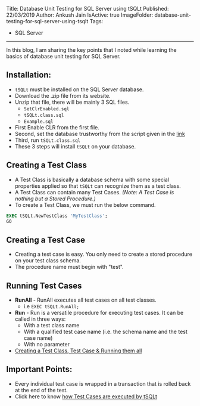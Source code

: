 Title: Database Unit Testing for SQL Server using tSQLt
Published: 22/03/2019
Author: Ankush Jain
IsActive: true
ImageFolder: database-unit-testing-for-sql-server-using-tsqlt
Tags:
  - SQL Server
---
In this blog, I am sharing the key points that I noted while learning the basics of database unit testing for SQL Server.

## Installation:
*   `tSQLt` must be installed on the SQL Server database.
*   Download the .zip file from its website.
*   Unzip that file, there will be mainly 3 SQL files.
    *   `SetClrEnabled.sql`
    *   `tSQLt.class.sql`
    *   `Example.sql`
*   First Enable CLR from the first file.
*   Second, set the database trustworthy from the script given in the [link](https://tsqlt.org/user-guide/quick-start/#InstallToDevDb)
*   Third, run `tSQLt.class.sql`
*   These 3 steps will install `tSQLt` on your database.

## Creating a Test Class
*   A Test Class is basically a database schema with some special properties applied so that `tSQLt` can recognize them as a test class.
*   A Test Class can contain many Test Cases. *(Note: A Test Case is nothing but a Stored Procedure.)*
*   To create a Test Class, we must run the below command. 

```sql
EXEC tSQLt.NewTestClass 'MyTestClass'; 
GO
```

## Creating a Test Case
*   Creating a test case is easy. You only need to create a stored procedure on your test class schema.
*   The procedure name must begin with "test".

## Running Test Cases
*   **RunAll** - RunAll executes all test cases on all test classes. 
    *   i.e `EXEC tSQLt.RunAll;`
*   **Run** - Run is a versatile procedure for executing test cases. It can be called in three ways: 	
    *   With a test class name	
    *   With a qualified test case name (i.e. the schema name and the test    case name)
    *   With no parameter
*   [Creating a Test Class, Test Case & Running them all](https://tsqlt.org/130/creating-and-running-test-cases-in-tsqlt)


## Important Points:
*   Every individual test case is wrapped in a transaction that is rolled back at the end of the test.
*   Click here to know [how Test Cases are executed by tSQLt](https://tsqlt.org/user-guide/test-creation-and-execution/)


                
